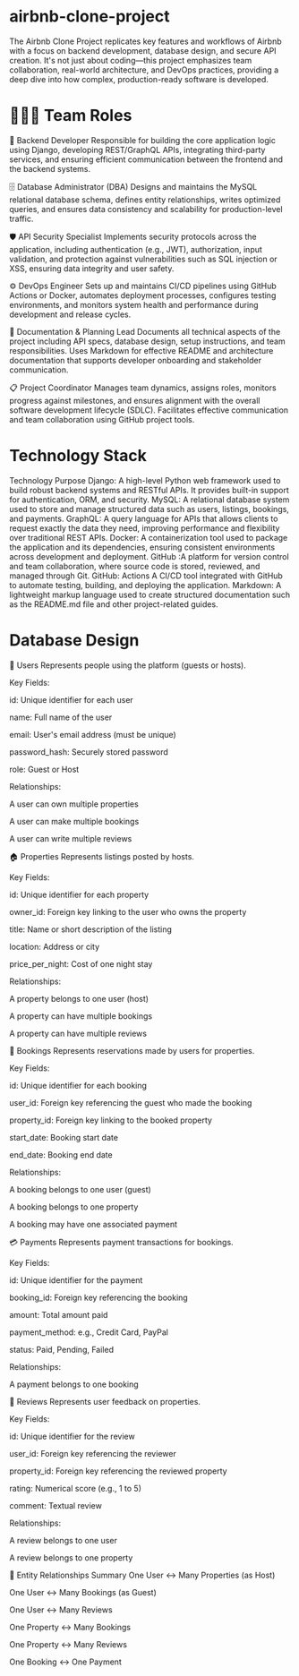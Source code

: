 # airbnb-clone-project
The Airbnb Clone Project replicates key features and workflows of Airbnb with a focus on backend development, database design, and secure API creation. It's not just about coding—this project emphasizes team collaboration, real-world architecture, and DevOps practices, providing a deep dive into how complex, production-ready software is developed.
# 🧑‍🤝‍🧑 Team Roles
 🔧 Backend Developer
Responsible for building the core application logic using Django, developing REST/GraphQL APIs, integrating third-party services, and ensuring efficient communication between the frontend and the backend systems.

🗄️ Database Administrator (DBA)
Designs and maintains the MySQL relational database schema, defines entity relationships, writes optimized queries, and ensures data consistency and scalability for production-level traffic.

🛡️ API Security Specialist
Implements security protocols across the application, including authentication (e.g., JWT), authorization, input validation, and protection against vulnerabilities such as SQL injection or XSS, ensuring data integrity and user safety.

⚙️ DevOps Engineer
Sets up and maintains CI/CD pipelines using GitHub Actions or Docker, automates deployment processes, configures testing environments, and monitors system health and performance during development and release cycles.

📝 Documentation & Planning Lead
Documents all technical aspects of the project including API specs, database design, setup instructions, and team responsibilities. Uses Markdown for effective README and architecture documentation that supports developer onboarding and stakeholder communication.

📋 Project Coordinator
Manages team dynamics, assigns roles, monitors progress against milestones, and ensures alignment with the overall software development lifecycle (SDLC). Facilitates effective communication and team collaboration using GitHub project tools.

# Technology Stack
Technology	Purpose
Django:	A high-level Python web framework used to build robust backend systems and RESTful APIs. It provides built-in support for authentication, ORM, and security.
MySQL:	A relational database system used to store and manage structured data such as users, listings, bookings, and payments.
GraphQL:	A query language for APIs that allows clients to request exactly the data they need, improving performance and flexibility over traditional REST APIs.
Docker:	A containerization tool used to package the application and its dependencies, ensuring consistent environments across development and deployment.
GitHub	:A platform for version control and team collaboration, where source code is stored, reviewed, and managed through Git.
GitHub: Actions	A CI/CD tool integrated with GitHub to automate testing, building, and deploying the application.
Markdown:	A lightweight markup language used to create structured documentation such as the README.md file and other project-related guides.

# Database Design
🧑 Users
Represents people using the platform (guests or hosts).

Key Fields:

id: Unique identifier for each user

name: Full name of the user

email: User's email address (must be unique)

password_hash: Securely stored password

role: Guest or Host

Relationships:

A user can own multiple properties

A user can make multiple bookings

A user can write multiple reviews

🏠 Properties
Represents listings posted by hosts.

Key Fields:

id: Unique identifier for each property

owner_id: Foreign key linking to the user who owns the property

title: Name or short description of the listing

location: Address or city

price_per_night: Cost of one night stay

Relationships:

A property belongs to one user (host)

A property can have multiple bookings

A property can have multiple reviews

📅 Bookings
Represents reservations made by users for properties.

Key Fields:

id: Unique identifier for each booking

user_id: Foreign key referencing the guest who made the booking

property_id: Foreign key linking to the booked property

start_date: Booking start date

end_date: Booking end date

Relationships:

A booking belongs to one user (guest)

A booking belongs to one property

A booking may have one associated payment

💳 Payments
Represents payment transactions for bookings.

Key Fields:

id: Unique identifier for the payment

booking_id: Foreign key referencing the booking

amount: Total amount paid

payment_method: e.g., Credit Card, PayPal

status: Paid, Pending, Failed

Relationships:

A payment belongs to one booking

🌟 Reviews
Represents user feedback on properties.

Key Fields:

id: Unique identifier for the review

user_id: Foreign key referencing the reviewer

property_id: Foreign key referencing the reviewed property

rating: Numerical score (e.g., 1 to 5)

comment: Textual review

Relationships:

A review belongs to one user

A review belongs to one property

🧬 Entity Relationships Summary
One User ↔️ Many Properties (as Host)

One User ↔️ Many Bookings (as Guest)

One User ↔️ Many Reviews

One Property ↔️ Many Bookings

One Property ↔️ Many Reviews

One Booking ↔️ One Payment

#
